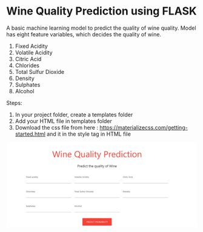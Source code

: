 # Wine Quality Prediction using FLASK
A basic machine learning model to predict the quality of wine quality. Model has eight feature variables, which decides the quality of wine.

1. Fixed Acidity
2. Volatile Acidity
3. Citric Acid
4. Chlorides
5. Total Sulfur Dioxide
6. Density
7. Sulphates
8. Alcohol

Steps:

1. In your project folder, create a templates folder
2. Add your HTML file in templates folder
3. Download the css file from here : https://materializecss.com/getting-started.html and it in the style tag in HTML file


![alt text](https://github.com/ajazturki10/deploying_model_using_FLASK/blob/main/Web%20Interface.PNG)
